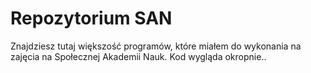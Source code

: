 # Repozytorium SAN

Znajdziesz tutaj większość programów, które miałem do wykonania na zajęcia na Społecznej Akademii Nauk. Kod wygląda okropnie..
